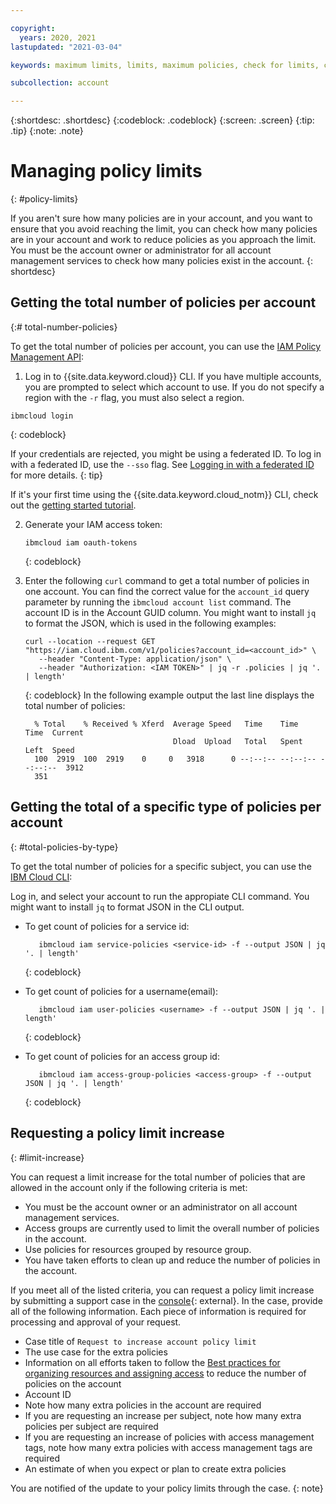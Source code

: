 ```yaml
---

copyright:
  years: 2020, 2021
lastupdated: "2021-03-04"

keywords: maximum limits, limits, maximum policies, check for limits, check policy number, increase policy limit, total number of account policies

subcollection: account

---
```



{:shortdesc: .shortdesc}
{:codeblock: .codeblock}
{:screen: .screen}
{:tip: .tip}
{:note: .note}

# Managing policy limits
{: #policy-limits}

If you aren't sure how many policies are in your account, and you want to ensure that you avoid reaching the limit, you can check how many policies are in your account and work to reduce policies as you approach the limit. You must be the account owner or administrator for all account management services to check how many policies exist in the account.
{: shortdesc}

## Getting the total number of policies per account
{:# total-number-policies}

To get the total number of policies per account, you can use the [IAM Policy Management API](/apidocs/iam-policy-management#get-policies-by-attributes):

1. Log in to {{site.data.keyword.cloud}} CLI. If you have multiple accounts, you are prompted to select which account to use. If you do not specify a region with the `-r` flag, you must also select a region.
  ```
  ibmcloud login
  ```
  {: codeblock}

  If your credentials are rejected, you might be using a federated ID. To log in with a federated ID, use the `--sso` flag. See [Logging in with a federated ID](/docs/account?topic=account-federated_id) for more details.
  {: tip}
  
  If it's your first time using the {{site.data.keyword.cloud_notm}} CLI, check out the [getting started tutorial](/docs/cli?topic=cli-getting-started).
  
2. Generate your IAM access token: 
    ```
    ibmcloud iam oauth-tokens
    ```
    {: codeblock}
    
3. Enter the following `curl` command to get a total number of policies in one account. You can find the correct value for the `account_id` query parameter by running the `ibmcloud account list` command. The account ID is in the Account GUID column. You might want to install `jq` to format the JSON, which is used in the following examples: 
    ```
    curl --location --request GET "https://iam.cloud.ibm.com/v1/policies?account_id=<account_id>" \
       --header "Content-Type: application/json" \
       --header "Authorization: <IAM TOKEN>" | jq -r .policies | jq '. | length'
    ```
    {: codeblock} 
In the following example output the last line displays the total number of policies:
    ```
      % Total    % Received % Xferd  Average Speed   Time    Time     Time  Current
                                     Dload  Upload   Total   Spent    Left  Speed
      100  2919  100  2919    0     0   3918      0 --:--:-- --:--:-- --:--:--  3912
      351
    ```
    

## Getting the total of a specific type of policies per account
{: #total-policies-by-type}

To get the total number of policies for a specific subject, you can use the [IBM Cloud CLI](/docs/cli?topic=cli-getting-started):

Log in, and select your account to run the appropiate CLI command. You might want to install `jq` to format JSON in the CLI output.
  
* To get count of policies for a service id:
    ```
       ibmcloud iam service-policies <service-id> -f --output JSON | jq '. | length'
    ```
    {: codeblock}
    
* To get count of policies for a username(email):
    ```
       ibmcloud iam user-policies <username> -f --output JSON | jq '. | length'
    ```
    {: codeblock}
    
* To get count of policies for an access group id:
    ```
       ibmcloud iam access-group-policies <access-group> -f --output JSON | jq '. | length'
    ```
    {: codeblock}

## Requesting a policy limit increase
{: #limit-increase}

You can request a limit increase for the total number of policies that are allowed in the account only if the following criteria is met: 

* You must be the account owner or an administrator on all account management services.
* Access groups are currently used to limit the overall number of policies in the account.
* Use policies for resources grouped by resource group.
* You have taken efforts to clean up and reduce the number of policies in the account.

If you meet all of the listed criteria, you can request a policy limit increase by submitting a support case in the [console](https://{DomainName}/unifiedsupport/cases/add){: external}. In the case, provide all of the following information. Each piece of information is required for processing and approval of your request.

* Case title of `Request to increase account policy limit`
* The use case for the extra policies
* Information on all efforts taken to follow the [Best practices for organizing resources and assigning access](/docs/account?topic=account-account_setup#how_access) to reduce the number of policies on the account
* Account ID
* Note how many extra policies in the account are required
* If you are requesting an increase per subject, note how many extra policies per subject are required
* If you are requesting an increase of policies with access management tags, note how many extra policies with access management tags are required
* An estimate of when you expect or plan to create extra policies

You are notified of the update to your policy limits through the case.
{: note}

